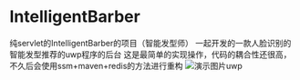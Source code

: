 # IntelligentBarber
纯servlet的IntelligentBarber的项目（智能发型师）
一起开发的一款人脸识别的智能发型推荐的uwp程序的后台
这是最简单的实现操作，代码的耦合性还很高，不久后会使用ssm+maven+redis的方法进行重构
![演示图片uwp](IntelligentBarber/web/test.jpg )
